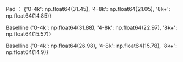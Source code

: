 Pad ：
{'0-4k': np.float64(31.45), '4-8k': np.float64(21.05), '8k+': np.float64(14.85)}

Baselline
{'0-4k': np.float64(31.88), '4-8k': np.float64(22.97), '8k+': np.float64(15.57)}

Baselline
{'0-4k': np.float64(26.98), '4-8k': np.float64(15.78), '8k+': np.float64(14.9)}